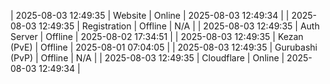 | 2025-08-03 12:49:35 | Website | Online | 2025-08-03 12:49:34 |
| 2025-08-03 12:49:35 | Registration | Offline | N/A |
| 2025-08-03 12:49:35 | Auth Server | Offline | 2025-08-02 17:34:51 |
| 2025-08-03 12:49:35 | Kezan (PvE) | Offline | 2025-08-01 07:04:05 |
| 2025-08-03 12:49:35 | Gurubashi (PvP) | Offline | N/A |
| 2025-08-03 12:49:35 | Cloudflare | Online | 2025-08-03 12:49:34 |
